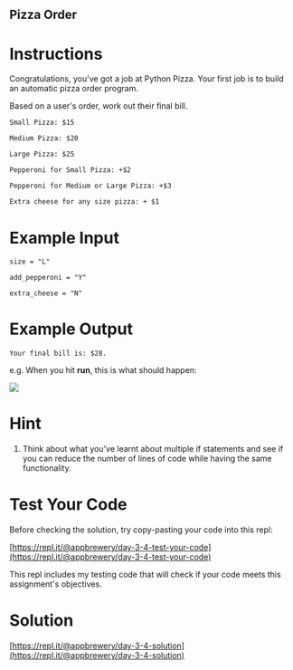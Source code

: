 ## Pizza Order

# Instructions

Congratulations, you've got a job at Python Pizza. Your first job is to build an automatic pizza order program.

Based on a user's order, work out their final bill.

```
Small Pizza: $15
```

```
Medium Pizza: $20
```

```
Large Pizza: $25
```

```
Pepperoni for Small Pizza: +$2
```

```
Pepperoni for Medium or Large Pizza: +$3
```

```
Extra cheese for any size pizza: + $1
```

# Example Input

```
size = "L"
```

```
add_pepperoni = "Y"
```

```
extra_cheese = "N"
```

# Example Output

```
Your final bill is: $28.
```

e.g. When you hit **run**, this is what should happen:


![](https://cdn.fs.teachablecdn.com/p1evEkwQxGNR4WlolIb4)


# Hint

1. Think about what you've learnt about multiple if statements and see if you can reduce the number of lines of code while having the same functionality.

# Test Your Code

Before checking the solution, try copy-pasting your code into this repl:

[https://repl.it/@appbrewery/day-3-4-test-your-code](https://repl.it/@appbrewery/day-3-4-test-your-code)

This repl includes my testing code that will check if your code meets this assignment's objectives.



# Solution

[https://repl.it/@appbrewery/day-3-4-solution](https://repl.it/@appbrewery/day-3-4-solution)